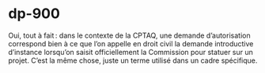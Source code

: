 # dp-900

Oui, tout à fait : dans le contexte de la CPTAQ, une demande d’autorisation correspond bien à ce que l’on appelle en droit civil la demande introductive d’instance lorsqu’on saisit officiellement la Commission pour statuer sur un projet. C’est la même chose, juste un terme utilisé dans un cadre spécifique.


